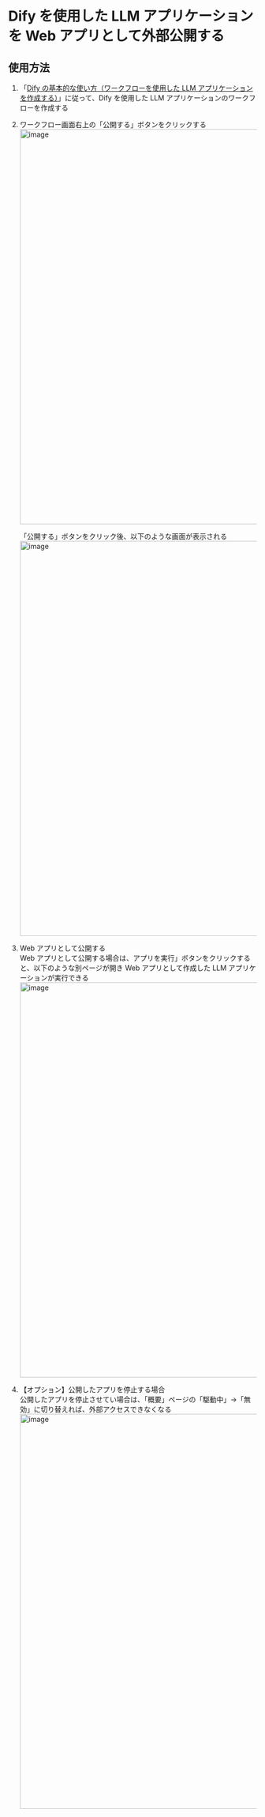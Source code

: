 # Dify を使用した LLM アプリケーションを Web アプリとして外部公開する

## 使用方法

1. 「[Dify の基本的な使い方（ワークフローを使用した LLM アプリケーションを作成する）](https://github.com/Yagami360/ai-product-dev-tips/tree/master/nlp_processing/20)」に従って、Dify を使用した LLM アプリケーションのワークフローを作成する

1. ワークフロー画面右上の「公開する」ボタンをクリックする<br>
    <img width="800" alt="image" src="https://github.com/user-attachments/assets/641d303b-47c5-4cae-b020-b0abd4b5fe7b"><br>

    「公開する」ボタンをクリック後、以下のような画面が表示される<br>
    <img width="800" alt="image" src="https://github.com/user-attachments/assets/f5edb340-f872-4800-bbf9-9617a1b096ef">

1. Web アプリとして公開する<br>
    Web アプリとして公開する場合は、アプリを実行」ボタンをクリックすると、以下のような別ページが開き Web アプリとして作成した LLM アプリケーションが実行できる<br>
    <img width="800" alt="image" src="https://github.com/user-attachments/assets/e89e93b9-85f3-4252-99a3-34e6a69b71c4">

1. 【オプション】公開したアプリを停止する場合<br>
    公開したアプリを停止させてい場合は、「概要」ページの「駆動中」->「無効」に切り替えれば、外部アクセスできなくなる<br>
    <img width="800" alt="image" src="https://github.com/user-attachments/assets/6307b107-6ff7-47e5-8fad-e9dea6cbc7a2">
